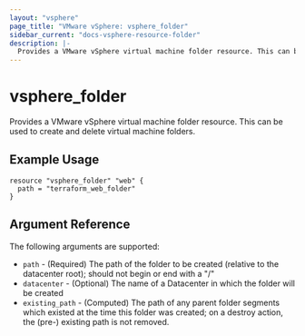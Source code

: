 ```yaml
---
layout: "vsphere"
page_title: "VMware vSphere: vsphere_folder"
sidebar_current: "docs-vsphere-resource-folder"
description: |-
  Provides a VMware vSphere virtual machine folder resource. This can be used to create and delete virtual machine folders.
---
```


# vsphere\_folder

Provides a VMware vSphere virtual machine folder resource. This can be used to create and delete virtual machine folders.

## Example Usage

```
resource "vsphere_folder" "web" {
  path = "terraform_web_folder"
}
```

## Argument Reference

The following arguments are supported:

* `path` - (Required) The path of the folder to be created (relative to the datacenter root); should not begin or end with a "/"
* `datacenter` - (Optional) The name of a Datacenter in which the folder will be created
* `existing_path` - (Computed) The path of any parent folder segments which existed at the time this folder was created; on a
destroy action, the (pre-) existing path is not removed.
